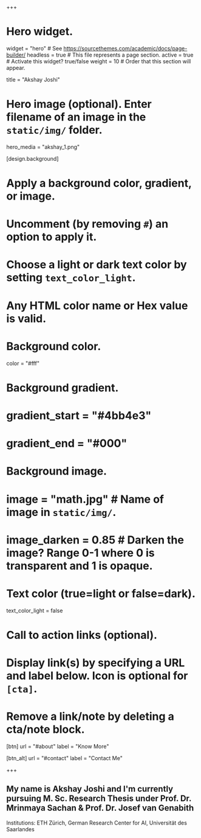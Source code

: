 +++
# Hero widget.
widget = "hero"  # See https://sourcethemes.com/academic/docs/page-builder/
headless = true  # This file represents a page section.
active = true  # Activate this widget? true/false
weight = 10  # Order that this section will appear.

title = "Akshay Joshi"

# Hero image (optional). Enter filename of an image in the `static/img/` folder.
hero_media = "akshay_1.png"

[design.background]
  # Apply a background color, gradient, or image.
  #   Uncomment (by removing `#`) an option to apply it.
  #   Choose a light or dark text color by setting `text_color_light`.
  #   Any HTML color name or Hex value is valid.

  # Background color.
  color = "#fff"
  
  # Background gradient.
  # gradient_start = "#4bb4e3"
  # gradient_end = "#000"
  
  # Background image.
  # image = "math.jpg"  # Name of image in `static/img/`.
  # image_darken = 0.85  # Darken the image? Range 0-1 where 0 is transparent and 1 is opaque.

  # Text color (true=light or false=dark).
  text_color_light = false

# Call to action links (optional).
#   Display link(s) by specifying a URL and label below. Icon is optional for `[cta]`.
#   Remove a link/note by deleting a cta/note block.
[btn]
  url = "#about"
  label = "Know More"
  
[btn_alt]
  url = "#contact"
  label = "Contact Me"

+++
## My name is **Akshay Joshi** and I'm currently pursuing M. Sc. Research Thesis under **Prof. Dr. Mrinmaya Sachan** & **Prof. Dr. Josef van Genabith**

Institutions: ETH Zürich, German Research Center for AI, Universität des Saarlandes

